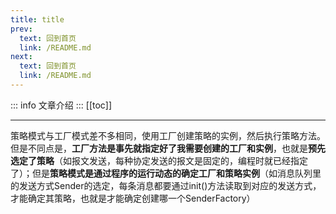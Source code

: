 ```yaml
---
title: title
prev:
  text: 回到首页
  link: /README.md
next:
  text: 回到首页
  link: /README.md
---
```

::: info
文章介绍
:::
[[toc]]

***
策略模式与工厂模式差不多相同，使用工厂创建策略的实例，然后执行策略方法。但是不同点是，**工厂方法是事先就指定好了我需要创建的工厂和实例**，也就是**预先选定了策略**（如报文发送，每种协定发送的报文是固定的，编程时就已经指定了）；但是**策略模式是通过程序的运行动态的确定工厂和策略实例**（如消息队列里的发送方式Sender的选定，每条消息都要通过init()方法读取到对应的发送方式，才能确定其策略，也就是才能确定创建哪一个SenderFactory）

